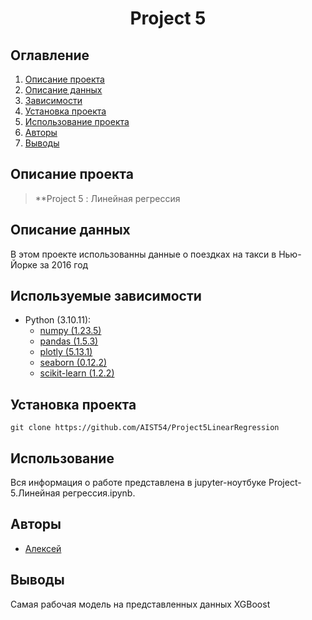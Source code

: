 # <center> Project 5 </center>
## Оглавление
1. [Описание проекта](#Описание-проекта)
2. [Описание данных](#Описание-данных)
3. [Зависимости](#Зависимости)
4. [Установка проекта](#Установка-проекта)
5. [Использование проекта](#Использование-проекта)
6. [Авторы](#Авторы)
7. [Выводы](Использование-проекта)

## Описание проекта

> **Project 5 : Линейная регрессия

## Описание данных
В этом проекте использованны данные о поездках на такси в Нью-Йорке
за 2016 год 
 

## Используемые зависимости
* Python (3.10.11):
    * [numpy (1.23.5)](https://numpy.org)
    * [pandas (1.5.3)](https://pandas.pydata.org)
    * [plotly (5.13.1)](https://plotly.pydata.org)
    * [seaborn (0.12.2)](https://seaborn.pydata.org)
    * [scikit-learn (1.2.2)](https://scikit-learn.org)
## Установка проекта

```
git clone https://github.com/AIST54/Project5LinearRegression
```

## Использование
Вся информация о работе представлена в jupyter-ноутбуке Project-5.Линейная регрессия.ipynb.

## Авторы

* [Алексей]()

## Выводы

Самая рабочая модель на представленных данных XGBoost







